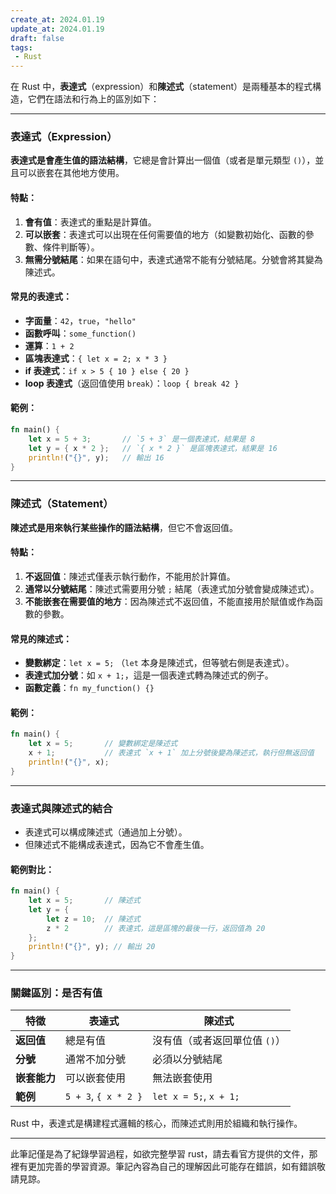 ```yaml
---
create_at: 2024.01.19
update_at: 2024.01.19
draft: false
tags: 
 - Rust
---
```


在 Rust 中，**表達式**（expression）和**陳述式**（statement）是兩種基本的程式構造，它們在語法和行為上的區別如下：

---

### **表達式（Expression）**

**表達式是會產生值的語法結構**，它總是會計算出一個值（或者是單元類型 `()`），並且可以嵌套在其他地方使用。

#### 特點：
1. **會有值**：表達式的重點是計算值。
2. **可以嵌套**：表達式可以出現在任何需要值的地方（如變數初始化、函數的參數、條件判斷等）。
3. **無需分號結尾**：如果在語句中，表達式通常不能有分號結尾。分號會將其變為陳述式。

#### 常見的表達式：
- **字面量**：`42`，`true`，`"hello"`
- **函數呼叫**：`some_function()`
- **運算**：`1 + 2`
- **區塊表達式**：`{ let x = 2; x * 3 }`
- **if 表達式**：`if x > 5 { 10 } else { 20 }`
- **loop 表達式**（返回值使用 `break`）：`loop { break 42 }`

#### 範例：
```rust
fn main() {
    let x = 5 + 3;       // `5 + 3` 是一個表達式，結果是 8
    let y = { x * 2 };   // `{ x * 2 }` 是區塊表達式，結果是 16
    println!("{}", y);   // 輸出 16
}
```

---

### **陳述式（Statement）**

**陳述式是用來執行某些操作的語法結構**，但它不會返回值。

#### 特點：
1. **不返回值**：陳述式僅表示執行動作，不能用於計算值。
2. **通常以分號結尾**：陳述式需要用分號 `;` 結尾（表達式加分號會變成陳述式）。
3. **不能嵌套在需要值的地方**：因為陳述式不返回值，不能直接用於賦值或作為函數的參數。

#### 常見的陳述式：
- **變數綁定**：`let x = 5;` （`let` 本身是陳述式，但等號右側是表達式）。
- **表達式加分號**：如 `x + 1;`，這是一個表達式轉為陳述式的例子。
- **函數定義**：`fn my_function() {}`

#### 範例：
```rust
fn main() {
    let x = 5;       // 變數綁定是陳述式
    x + 1;           // 表達式 `x + 1` 加上分號後變為陳述式，執行但無返回值
    println!("{}", x);
}
```

---

### **表達式與陳述式的結合**
- 表達式可以構成陳述式（通過加上分號）。
- 但陳述式不能構成表達式，因為它不會產生值。

#### 範例對比：
```rust
fn main() {
    let x = 5;       // 陳述式
    let y = {
        let z = 10;  // 陳述式
        z * 2        // 表達式，這是區塊的最後一行，返回值為 20
    };
    println!("{}", y); // 輸出 20
}
```

---

### **關鍵區別：是否有值**

| **特徵**       | **表達式**                 | **陳述式**                       |
|----------------|----------------------------|-----------------------------------|
| **返回值**     | 總是有值                   | 沒有值（或者返回單位值 `()`）    |
| **分號**       | 通常不加分號               | 必須以分號結尾                   |
| **嵌套能力**   | 可以嵌套使用               | 無法嵌套使用                     |
| **範例**       | `5 + 3`, `{ x * 2 }`       | `let x = 5;`, `x + 1;`           |

Rust 中，表達式是構建程式邏輯的核心，而陳述式則用於組織和執行操作。

---
此筆記僅是為了紀錄學習過程，如欲完整學習 rust，請去看官方提供的文件，那裡有更加完善的學習資源。筆記內容為自己的理解因此可能存在錯誤，如有錯誤敬請見諒。